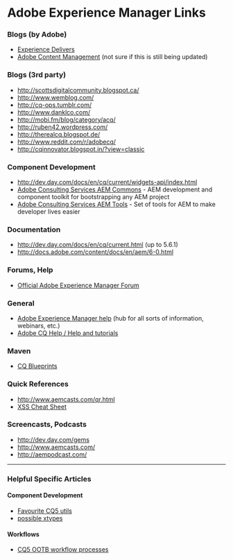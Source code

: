 Adobe Experience Manager Links
=========

### Blogs (by Adobe)
* [Experience Delivers](http://experiencedelivers.adobe.com/cemblog/en/experiencedelivers.html)
* [Adobe Content Management](http://blogs.adobe.com/contentmanagement/) (not sure if this is still being updated)

### Blogs (3rd party)
* http://scottsdigitalcommunity.blogspot.ca/
* http://www.wemblog.com/
* http://cq-ops.tumblr.com/
* http://www.danklco.com/
* http://mobi.fm/blog/category/acq/
* http://ruben42.wordpress.com/
* http://therealcq.blogspot.de/
* http://www.reddit.com/r/adobecq/
* http://cqinnovator.blogspot.in/?view=classic

### Component Development
* http://dev.day.com/docs/en/cq/current/widgets-api/index.html
* [Adobe Consulting Services AEM Commons](http://adobe-consulting-services.github.io/acs-aem-commons/) - AEM development and component toolkit for bootstrapping any AEM project
* [Adobe Consulting Services AEM Tools](http://adobe-consulting-services.github.io/acs-aem-tools/) - Set of tools for AEM to make developer lives easier

### Documentation
* http://dev.day.com/docs/en/cq/current.html (up to 5.6.1)
* http://docs.adobe.com/content/docs/en/aem/6-0.html

### Forums, Help
* [Official Adobe Experience Manager Forum](http://help-forums.adobe.com/content/adobeforums/en/experience-manager-forum/adobe-experience-manager.html)

### General
* [Adobe Experience Manager help](http://helpx.adobe.com/marketing-cloud/experience-manager.html) (hub for all sorts of information, webinars, etc.)
* [Adobe CQ Help / Help and tutorials](http://helpx.adobe.com/experience-manager/topics.html)

### Maven
* [CQ Blueprints](http://www.cqblueprints.com/)

### Quick References
* http://www.aemcasts.com/qr.html
* [XSS Cheat Sheet](http://dev.day.com/content/docs/en/cq/current/developing/securitychecklist/_jcr_content/par/download/file.res/xss_cheat_sheet.pdf)

### Screencasts, Podcasts
* http://dev.day.com/gems
* http://www.aemcasts.com/
* http://aempodcast.com/


----------------------------------------

### Helpful Specific Articles

#### Component Development
* [Favourite CQ5 utils](http://experiencedelivers.adobe.com/cemblog/en/experiencedelivers/2013/05/my-favourite-cq5-utils.html)
* [possible xtypes](http://dev.day.com/docs/en/cq/current/developing/widgets/xtypes.html)

#### Workflows
* [CQ5 OOTB workflow processes](http://blogs.adobe.com/contentmanagement/2013/05/13/cq-5-6-out-of-the-box-workflow-processes-and-what-they-docan-be-used-for/)
